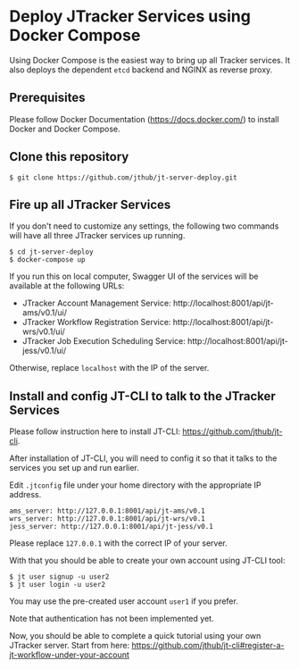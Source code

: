 # Deploy JTracker Services using Docker Compose

Using Docker Compose is the easiest way to bring up all Tracker services. It also deploys the dependent `etcd` backend
and NGINX as reverse proxy.

## Prerequisites

Please follow Docker Documentation (https://docs.docker.com/) to install Docker and Docker Compose.

## Clone this repository

```
$ git clone https://github.com/jthub/jt-server-deploy.git
```

## Fire up all JTracker Services
If you don't need to customize any settings, the following two commands will have all three
JTracker services up running.

```
$ cd jt-server-deploy
$ docker-compose up
```

If you run this on local computer, Swagger UI of the services will be available at the following URLs:
- JTracker Account Management Service: http://localhost:8001/api/jt-ams/v0.1/ui/
- JTracker Workflow Registration Service: http://localhost:8001/api/jt-wrs/v0.1/ui/
- JTracker Job Execution Scheduling Service: http://localhost:8001/api/jt-jess/v0.1/ui/

Otherwise, replace `localhost` with the IP of the server.

## Install and config JT-CLI to talk to the JTracker Services
Please follow instruction here to install JT-CLI: https://github.com/jthub/jt-cli.

After installation of JT-CLI, you will need to config it so that it talks to the services you set up and run earlier.

Edit `.jtconfig` file under your home directory with the appropriate IP address.
```
ams_server: http://127.0.0.1:8001/api/jt-ams/v0.1
wrs_server: http://127.0.0.1:8001/api/jt-wrs/v0.1
jess_server: http://127.0.0.1:8001/api/jt-jess/v0.1
```
Please replace `127.0.0.1` with the correct IP of your server.

With that you should be able to create your own account using JT-CLI tool:
```
$ jt user signup -u user2
$ jt user login -u user2
```
You may use the pre-created user account `user1` if you prefer.

Note that authentication has not been implemented yet.

Now, you should be able to complete a quick tutorial using your own JTracker server.
Start from here: https://github.com/jthub/jt-cli#register-a-jt-workflow-under-your-account
